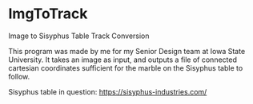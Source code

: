 # ImgToTrack
Image to Sisyphus Table Track Conversion

This program was made by me for my Senior Design team at Iowa State University.
It takes an image as input, and outputs a file of connected cartesian coordinates sufficient for the marble on the Sisyphus table to follow.

Sisyphus table in question:
https://sisyphus-industries.com/
